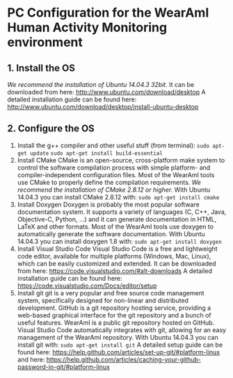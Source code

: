 # PC Configuration for the WearAmI Human Activity Monitoring environment

## 1. Install the OS
*We recommend the installation of Ubuntu 14.04.3 32bit.*
It can be downloaded from here:
http://www.ubuntu.com/download/desktop
A detailed installation guide can be found here:
http://www.ubuntu.com/download/desktop/install-ubuntu-desktop

## 2. Configure the OS
1. Install the g++ compiler and other useful stuff (from terminal):
`sudo apt-get update`
`sudo apt-get install build-essential`
2. Install CMake
CMake is an open-source, cross-platform make system to control the software compilation process with simple platform- and compiler-independent configuration files. Most of the WearAmI tools use CMake to properly define the compilation requirements.
*We recommend the installation of CMake 2.8.12 or higher.*
With Ubuntu 14.04.3 you can install CMake 2.8.12 with:
`sudo apt-get install cmake`
3. Install Doxygen
Doxygen is probably the most popular software documentation system. It supports a variety of languages (C, C++, Java, Objective-C, Python, ...) and it can generate documentation in HTML, LaTeX and other formats. Most of the WearAmI tools use doxygen to automatically generate the software documentation.
With Ubuntu 14.04.3 you can install doxygen 1.8 with:
`sudo apt-get install doxygen`
4. Install Visual Studio Code
Visual Studio Code is a free and lightweight code editor, available for multiple platforms (Windows, Mac, Linux), which can be easily customized and extended. 
It can be downloaded from here:
https://code.visualstudio.com/#alt-downloads
A detailed installation guide can be found here:
https://code.visualstudio.com/Docs/editor/setup
5. Install git
git is a very popular and free source code management system, specifically designed for non-linear and distributed development. GitHub is a git repository hosting service, providing a web-based graphical interface for the git repository and a bunch of useful features. WearAmI is a public git repository hosted on GitHub. Visual Studio Code automatically integrates with git, allowing for an easy management of the WearAmI repository.
With Ubuntu 14.04.3 you can install git with:
`sudo apt-get install git`
A detailed setup guide can be found here:
https://help.github.com/articles/set-up-git/#platform-linux
and here:
https://help.github.com/articles/caching-your-github-password-in-git/#platform-linux